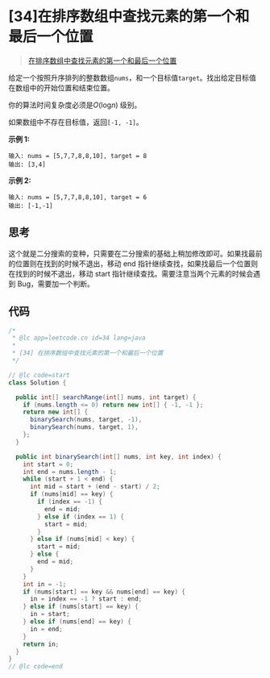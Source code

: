 # [34]在排序数组中查找元素的第一个和最后一个位置

> [在排序数组中查找元素的第一个和最后一个位置](https://leetcode-cn.com/problems/find-first-and-last-position-of-element-in-sorted-array/description/)

给定一个按照升序排列的整数数组`nums`，和一个目标值`target`。找出给定目标值在数组中的开始位置和结束位置。

你的算法时间复杂度必须是*O*(log*n*) 级别。

如果数组中不存在目标值，返回`[-1, -1]`。

**示例 1:**

```
输入: nums = [5,7,7,8,8,10], target = 8
输出: [3,4]
```

**示例 2:**

```
输入: nums = [5,7,7,8,8,10], target = 6
输出: [-1,-1]
```

## 思考

这个就是二分搜索的变种，只需要在二分搜索的基础上稍加修改即可。如果找最前的位置则在找到的时候不退出，移动 end 指针继续查找，如果找最后一个位置则在找到的时候不退出，移动 start 指针继续查找。需要注意当两个元素的时候会遇到 Bug，需要加一个判断。

## 代码

```java
/*
 * @lc app=leetcode.cn id=34 lang=java
 *
 * [34] 在排序数组中查找元素的第一个和最后一个位置
 */

// @lc code=start
class Solution {

  public int[] searchRange(int[] nums, int target) {
    if (nums.length <= 0) return new int[] { -1, -1 };
    return new int[] {
      binarySearch(nums, target, -1),
      binarySearch(nums, target, 1),
    };
  }

  public int binarySearch(int[] nums, int key, int index) {
    int start = 0;
    int end = nums.length - 1;
    while (start + 1 < end) {
      int mid = start + (end - start) / 2;
      if (nums[mid] == key) {
        if (index == -1) {
          end = mid;
        } else if (index == 1) {
          start = mid;
        }
      } else if (nums[mid] < key) {
        start = mid;
      } else {
        end = mid;
      }
    }
    int in = -1;
    if (nums[start] == key && nums[end] == key) {
      in = index == -1 ? start : end;
    } else if (nums[start] == key) {
      in = start;
    } else if (nums[end] == key) {
      in = end;
    }
    return in;
  }
}
// @lc code=end

```
